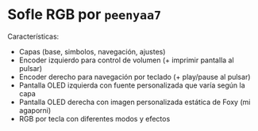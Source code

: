 # Sofle RGB por `peenyaa7`

Características:
- Capas (base, simbolos, navegación, ajustes)
- Encoder izquierdo para control de volumen (+ imprimir pantalla al pulsar)
- Encoder derecho para navegación por teclado (+ play/pause al pulsar)
- Pantalla OLED izquierda con fuente personalizada que varía según la capa
- Pantalla OLED derecha con imagen personalizada estática de Foxy (mi agaporni)
- RGB por tecla con diferentes modos y efectos
